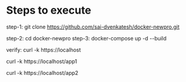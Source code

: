 Steps to execute
=================

step-1:
 git clone https://github.com/sai-dvenkatesh/docker-newpro.git 

step-2:
 cd docker-newpro
step-3:
 docker-compose up -d --build

verify:
 curl -k https://localhost

 curl -k https://localhost/app1
 
 curl -k https://localhost/app2
